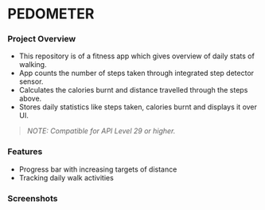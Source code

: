 # **PEDOMETER**
### **Project Overview**
- This repository is of a fitness app which gives overview of daily stats of walking. 
- App counts the number of steps taken through integrated step detector sensor.
- Calculates the calories burnt and distance travelled through the steps above.
- Stores daily statistics like steps taken, calories burnt and displays it over UI.
> _NOTE: Compatible for API Level 29 or higher._
### **Features**
- Progress bar with increasing targets of distance
- Tracking daily walk activities
### **Screenshots**
